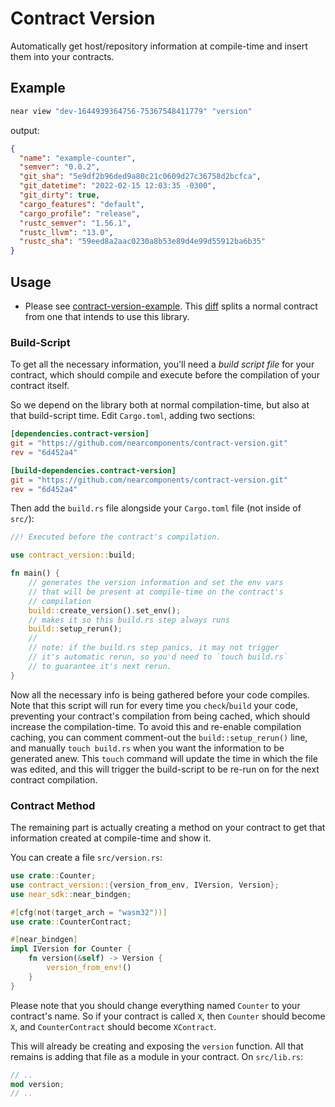 # Contract Version

Automatically get host/repository information at compile-time and insert them into your contracts.

## Example

```bash
near view "dev-1644939364756-75367548411779" "version"
```

output:
```json
{
  "name": "example-counter",
  "semver": "0.0.2",
  "git_sha": "5e9df2b96ded9a80c21c0609d27c36758d2bcfca",
  "git_datetime": "2022-02-15 12:03:35 -0300",
  "git_dirty": true,
  "cargo_features": "default",
  "cargo_profile": "release",
  "rustc_semver": "1.56.1",
  "rustc_llvm": "13.0",
  "rustc_sha": "59eed8a2aac0230a8b53e89d4e99d55912ba6b35"
}
```

## Usage

- Please see [contract-version-example](https://github.com/nearcomponents/contract-version-example). This [diff](https://github.com/nearcomponents/contract-version-example/commit/1a99e4e0156a973d679879550f68b0bd0779bcf2) splits a normal contract from one that intends to use this library.

### Build-Script

To get all the necessary information, you'll need a _build script file_ for your contract, which should compile and execute before the compilation of your contract itself.

So we depend on the library both at normal compilation-time, but also at that build-script time. Edit `Cargo.toml`, adding two sections:
```toml
[dependencies.contract-version]
git = "https://github.com/nearcomponents/contract-version.git"
rev = "6d452a4"

[build-dependencies.contract-version]
git = "https://github.com/nearcomponents/contract-version.git"
rev = "6d452a4"
```

Then add the `build.rs` file alongside your `Cargo.toml` file (not inside of `src/`):
```rust
//! Executed before the contract's compilation.

use contract_version::build;

fn main() {
    // generates the version information and set the env vars
    // that will be present at compile-time on the contract's
    // compilation
    build::create_version().set_env();
    // makes it so this build.rs step always runs
    build::setup_rerun();
    //
    // note: if the build.rs step panics, it may not trigger
    // it's automatic rerun, so you'd need to `touch build.rs`
    // to guarantee it's next rerun.
}
```

Now all the necessary info is being gathered before your code compiles.  
Note that this script will run for every time you `check`/`build` your code, preventing your contract's compilation from being cached, which should increase the compilation-time. To avoid this and re-enable compilation caching, you can comment comment-out the `build::setup_rerun()` line, and manually `touch build.rs` when you want the information to be generated anew. This `touch` command will update the time in which the file was edited, and this will trigger the build-script to be re-run on for the next contract compilation.

### Contract Method

The remaining part is actually creating a method on your contract to get that information created at compile-time and show it.

You can create a file `src/version.rs`:
```rust
use crate::Counter;
use contract_version::{version_from_env, IVersion, Version};
use near_sdk::near_bindgen;

#[cfg(not(target_arch = "wasm32"))]
use crate::CounterContract;

#[near_bindgen]
impl IVersion for Counter {
    fn version(&self) -> Version {
        version_from_env!()
    }
}
```
Please note that you should change everything named `Counter` to your contract's name. So if your contract is called `X`, then `Counter` should become `X`, and `CounterContract` should become `XContract`.

This will already be creating and exposing the `version` function. All that remains is adding that file as a module in your contract. On `src/lib.rs`:
```rust
// ..
mod version;
// ..
```
